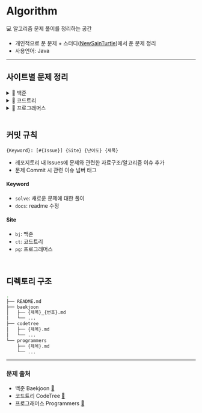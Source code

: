 # Algorithm

💻 알고리즘 문제 풀이를 정리하는 공간

- 개인적으로 푼 문제 + 스터디([NewSainTurtle](https://github.com/NewSainTurtle/NewSainTurtleAlgo))에서 푼 문제 정리
- 사용언어: Java

---

## 사이트별 문제 정리

<details>
  <summary>📁 백준</summary>
  </br>
  
<div markdown="1">

| 난이도 | 제목 | 문제 | 풀이 |
| :----: | ---- | :--: | :--: |

</div>
</details>

<details>
  <summary>📁 코드트리</summary>
  </br>
  
<div markdown="1">

|                                              난이도                                               | 제목               |                                              문제                                               |                풀이                 |
| :-----------------------------------------------------------------------------------------------: | ------------------ | :---------------------------------------------------------------------------------------------: | :---------------------------------: |
| <img height="20px" width="20px" align="center" src="https://static.solved.ac/tier_small/16.svg"/> | 산타의 선물 공장 2 | [🔍](https://www.codetree.ai/training-field/frequent-problems/santa-gift-factory-2/description) | [📝](./codetree/산타의선물공장2.md) |

</div>
</details>

<details>
  <summary>📁 프로그래머스</summary>
  </br>
  
<div markdown="1">

| 난이도 | 제목 | 문제 | 풀이 |
| :----: | ---- | :--: | :--: |

</div>
</details>

<br>

## 커밋 규칙

```
{Keyword}: [#{Issue}] {Site} {난이도} {제목}
```

- 레포지토리 내 Issues에 문제와 관련한 자료구조/알고리즘 이슈 추가
- 문제 Commit 시 관련 이슈 넘버 태그

#### Keyword

- `solve`: 새로운 문제에 대한 풀이
- `docs`: readme 수정

#### Site

- `bj`: 백준
- `ct`: 코드트리
- `pg`: 프로그래머스

<br>

## 디렉토리 구조

```bash
.
├── README.md
├── baekjoon
│   ├── {제목}_{번호}.md
│   └── ...
├── codetree
│   ├── {제목}.md
│   └── ...
└── programmers
    ├── {제목}.md
    └── ...
```

---

### 문제 출처

- 백준 Baekjoon [🔗](https://www.acmicpc.net)
- 코드트리 CodeTree [🔗](https://www.codetree.ai/training-field/frequent-problems)
- 프로그래머스 Programmers [🔗](https://programmers.co.kr/learn/challenges)
